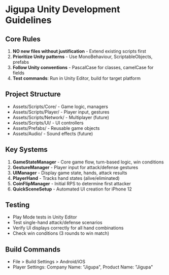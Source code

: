 # Jigupa Unity Development Guidelines

## Core Rules
1. **NO new files without justification** - Extend existing scripts first
2. **Prioritize Unity patterns** - Use MonoBehaviour, ScriptableObjects, prefabs
3. **Follow Unity conventions** - PascalCase for classes, camelCase for fields
4. **Test commands**: Run in Unity Editor, build for target platform

## Project Structure
- Assets/Scripts/Core/ - Game logic, managers
- Assets/Scripts/Player/ - Player input, gestures
- Assets/Scripts/Network/ - Multiplayer (future)
- Assets/Scripts/UI/ - UI controllers
- Assets/Prefabs/ - Reusable game objects
- Assets/Audio/ - Sound effects (future)

## Key Systems
1. **GameStateManager** - Core game flow, turn-based logic, win conditions
2. **GestureManager** - Player input for attack/defense gestures
3. **UIManager** - Display game state, hands, attack results
4. **PlayerHand** - Tracks hand states (alive/eliminated)
5. **CoinFlipManager** - Initial RPS to determine first attacker
6. **QuickSceneSetup** - Automated UI creation for iPhone 12

## Testing
- Play Mode tests in Unity Editor
- Test single-hand attack/defense scenarios
- Verify UI displays correctly for all hand combinations
- Check win conditions (3 rounds to win match)

## Build Commands
- File > Build Settings > Android/iOS
- Player Settings: Company Name: "Jigupa", Product Name: "Jigupa"